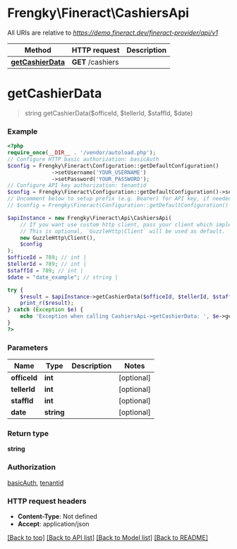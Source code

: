 # Frengky\Fineract\CashiersApi

All URIs are relative to *https://demo.fineract.dev/fineract-provider/api/v1*

Method | HTTP request | Description
------------- | ------------- | -------------
[**getCashierData**](CashiersApi.md#getcashierdata) | **GET** /cashiers | 

# **getCashierData**
> string getCashierData($officeId, $tellerId, $staffId, $date)



### Example
```php
<?php
require_once(__DIR__ . '/vendor/autoload.php');
// Configure HTTP basic authorization: basicAuth
$config = Frengky\Fineract\Configuration::getDefaultConfiguration()
              ->setUsername('YOUR_USERNAME')
              ->setPassword('YOUR_PASSWORD');
// Configure API key authorization: tenantid
$config = Frengky\Fineract\Configuration::getDefaultConfiguration()->setApiKey('fineract-platform-tenantid', 'YOUR_API_KEY');
// Uncomment below to setup prefix (e.g. Bearer) for API key, if needed
// $config = Frengky\Fineract\Configuration::getDefaultConfiguration()->setApiKeyPrefix('fineract-platform-tenantid', 'Bearer');

$apiInstance = new Frengky\Fineract\Api\CashiersApi(
    // If you want use custom http client, pass your client which implements `GuzzleHttp\ClientInterface`.
    // This is optional, `GuzzleHttp\Client` will be used as default.
    new GuzzleHttp\Client(),
    $config
);
$officeId = 789; // int | 
$tellerId = 789; // int | 
$staffId = 789; // int | 
$date = "date_example"; // string | 

try {
    $result = $apiInstance->getCashierData($officeId, $tellerId, $staffId, $date);
    print_r($result);
} catch (Exception $e) {
    echo 'Exception when calling CashiersApi->getCashierData: ', $e->getMessage(), PHP_EOL;
}
?>
```

### Parameters

Name | Type | Description  | Notes
------------- | ------------- | ------------- | -------------
 **officeId** | **int**|  | [optional]
 **tellerId** | **int**|  | [optional]
 **staffId** | **int**|  | [optional]
 **date** | **string**|  | [optional]

### Return type

**string**

### Authorization

[basicAuth](../../README.md#basicAuth), [tenantid](../../README.md#tenantid)

### HTTP request headers

 - **Content-Type**: Not defined
 - **Accept**: application/json

[[Back to top]](#) [[Back to API list]](../../README.md#documentation-for-api-endpoints) [[Back to Model list]](../../README.md#documentation-for-models) [[Back to README]](../../README.md)

